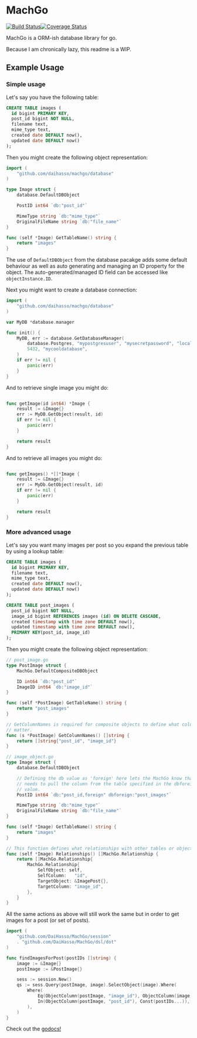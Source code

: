 # MachGo
[![Build Status](https://travis-ci.com/DaiHasso/MachGo.svg?branch=master)](https://travis-ci.com/DaiHasso/MachGo)[![Coverage Status](https://coveralls.io/repos/github/DaiHasso/MachGo/badge.svg?branch=master)](https://coveralls.io/github/DaiHasso/MachGo?branch=master)

MachGo is a ORM-ish database library for go.

Because I am chronically lazy, this readme is a WIP.

## Example Usage
### Simple usage

Let's say you have the following table:
``` sql
CREATE TABLE images (
  id bigint PRIMARY KEY,
  post_id bigint NOT NULL,
  filename text,
  mime_type text,
  created date DEFAULT now(),
  updated date DEFAULT now()
);
```

Then you might create the following object representation:
``` go
import (
    "github.com/daihasso/machgo/database"
)

type Image struct {
	database.DefaultDBObject

	PostID int64 `db:"post_id"`

	MimeType string `db:"mime_type"`
	OriginalFileName string `db:"file_name"`
}

func (self *Image) GetTableName() string {
	return "images"
}
```

The use of `DefaultDBObject` from the database pacakge adds some default
behaviour as well as auto generating and managing an ID property for the object.
The auto-generated/managed ID field can be accessed like `objectInstance.ID`.

Next you might want to create a database connection:
``` go
import (
    "github.com/daihasso/machgo/database"
)

var MyDB *database.manager

func init() {
    MyDB, err := database.GetDatabaseManager(
        database.Postgres, "mypostgresuser", "mysecretpassword", "localhost",
        5432, "mycooldatabase",
    )
    if err != nil {
        panic(err)
    }
}
```

And to retrieve single image you might do:
``` go

func getImage(id int64) *Image {
    result := &Image{}
    err := MyDB.GetObject(result, id)
    if err != nil {
        panic(err)
    }

    return result
}
```

And to retrieve all images you might do:
``` go

func getImages() *[]*Image {
    result := &Image{}
    err := MyDb.GetObject(result, id)
    if err != nil {
        panic(err)
    }

    return result
}
```

### More advanced usage
Let's say you want many images per post so you expand the previous table by
using a lookup table:
``` sql
CREATE TABLE images (
  id bigint PRIMARY KEY,
  filename text,
  mime_type text,
  created date DEFAULT now(),
  updated date DEFAULT now()
);

CREATE TABLE post_images (
  post_id bigint NOT NULL,
  image_id bigint REFERENCES images (id) ON DELETE CASCADE,
  created timestamp with time zone DEFAULT now(),
  updated timestamp with time zone DEFAULT now(),
  PRIMARY KEY(post_id, image_id)
);
```

Then you might create the following object representation:
``` go
// post_image.go
type PostImage struct {
    MachGo.DefaultCompositeDBObject

    ID int64 `db:"post_id"`
    ImageID int64 `db:"image_id"`
}

func (self *PostImage) GetTableName() string {
    return "post_images"
}

// GetColumnNames is required for composite objects to define what columns
// matter.
func (s *PostImage) GetColumnNames() []string {
    return []string{"post_id", "image_id"}
}

// image_object.go
type Image struct {
    database.DefaultDBObject

    // Defining the db value as 'foreign' here lets the MachGo know that it
    // needs to pull the column from the table specified in the dbforeign tag
    // value.
    PostID int64 `db:"post_id,foreign" dbforeign:"post_images"`

    MimeType string `db:"mime_type"`
    OriginalFileName string `db:"file_name"`
}

func (self *Image) GetTableName() string {
    return "images"
}

// This function defines what relationships with other tables or objects
func (self *Image) Relationships() []MachGo.Relationship {
    return []MachGo.Relationship{
        MachGo.Relationship{
            SelfObject: self,
            SelfColumn:   "id",
            TargetObject: &ImagePost{},
            TargetColumn: "image_id",
        },
    }
}
```

All the same actions as above will still work the same but in order to get
images for a post (or set of posts).
``` go
import (
	"github.com/DaiHasso/MachGo/session"
	. "github.com/DaiHasso/MachGo/dsl/dot"
)

func findImagesForPost(postIDs []string) {
    image := &Image{}
    postImage := &PostImage{}

    sess := session.New()
    qs := sess.Query(postImage, image).SelectObject(image).Where(
        Where(
            Eq(ObjectColumn(postImage, "image_id"), ObjectColumn(image, "id")),
            In(ObjectColumn(postImage, "post_id"), Const(postIDs...)),
        ),
    )
}
```

Check out the [godocs!](https://godoc.org/github.com/DaiHasso/MachGo)
